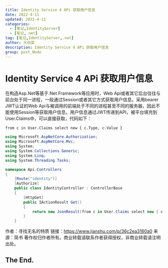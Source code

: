 ```yaml
---
title: Identity Service 4 APi 获取用户信息
date: 2022-4-11
updated: 2022-4-11
categories: 
  - [笔记,IdentityServer]
  - [笔记,.net]
tag: [笔记,IdentityServer,.net]
author: 大白菜
description: Identity Service 4 APi 获取用户信息
group: post_Node
---
```


# Identity Service 4 APi 获取用户信息

在构造Asp.Net等基于.Net Framework等应用时，Web Api或者其它后台往往与前台处于同一进程，一般通过Session或者其它方式获取用户信息。采用bearer JWT认证的Web Api与被调用的前端处于不同的进程甚至不同的服务器，因此不能使用Session等获取用户信息。用户信息通过JWT传递到API，被平台填充到User.Claims中，可以直接获取，代码如下：

`from c in User.Claims select new { c.Type, c.Value }`

```c#
using Microsoft.AspNetCore.Authorization;
using Microsoft.AspNetCore.Mvc;
using System;
using System.Collections.Generic;
using System.Linq;
using System.Threading.Tasks;

namespace Api.Controllers
{
    [Route("identity")]
    [Authorize]
    public class IdentityController : ControllerBase
    {
        [HttpGet]
        public IActionResult Get()
        {
            return new JsonResult(from c in User.Claims select new { c.Type, c.Value });
        }
    }

```

 作者：寻找无名的特质
 链接：https://www.jianshu.com/p/36c2ea3160a0
 来源：简书
 著作权归作者所有。商业转载请联系作者获得授权，非商业转载请注明出处。



## The End.

